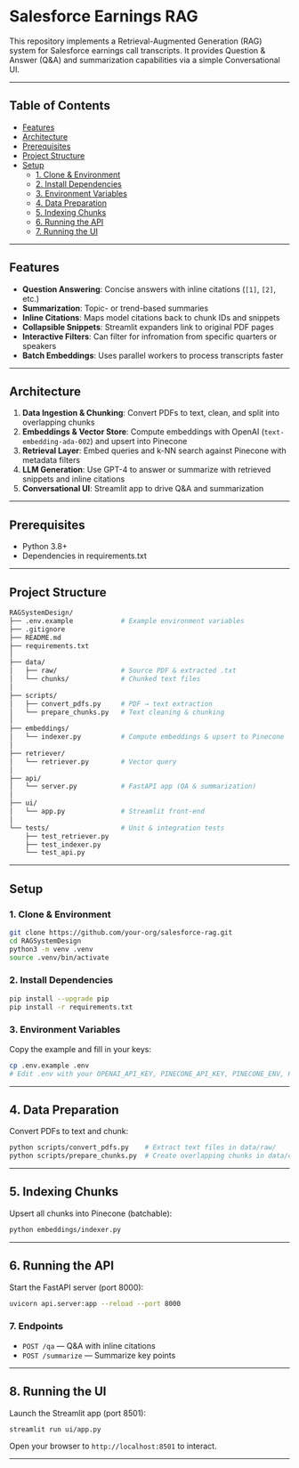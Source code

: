 # Salesforce Earnings RAG

This repository implements a Retrieval-Augmented Generation (RAG) system for Salesforce earnings call transcripts. It provides Question & Answer (Q&A) and summarization capabilities via a simple Conversational UI.

---

## Table of Contents

- [Features](#features)
- [Architecture](#architecture)
- [Prerequisites](#prerequisites)
- [Project Structure](#project-structure)
- [Setup](#setup)
  - [1. Clone & Environment](#1-clone--environment)
  - [2. Install Dependencies](#2-install-dependencies)
  - [3. Environment Variables](#3-environment-variables)
  - [4. Data Preparation](#data-preparation)
  - [5. Indexing Chunks](#indexing-chunks)
  - [6. Running the API](#running-the-api)
  - [7. Running the UI](#running-the-ui)

---

## Features

- **Question Answering**: Concise answers with inline citations (`[1]`, `[2]`, etc.)
- **Summarization**: Topic- or trend-based summaries
- **Inline Citations**: Maps model citations back to chunk IDs and snippets
- **Collapsible Snippets**: Streamlit expanders link to original PDF pages
- **Interactive Filters**: Can filter for infromation from specific quarters or speakers
- **Batch Embeddings**: Uses parallel workers to process transcripts faster

---

## Architecture

1. **Data Ingestion & Chunking**: Convert PDFs to text, clean, and split into overlapping chunks
2. **Embeddings & Vector Store**: Compute embeddings with OpenAI (`text-embedding-ada-002`) and upsert into Pinecone
3. **Retrieval Layer**: Embed queries and k-NN search against Pinecone with metadata filters
4. **LLM Generation**: Use GPT-4 to answer or summarize with retrieved snippets and inline citations
5. **Conversational UI**: Streamlit app to drive Q&A and summarization

---

## Prerequisites

- Python 3.8+
- Dependencies in requirements.txt

---

## Project Structure

```bash
RAGSystemDesign/
├── .env.example            # Example environment variables
├── .gitignore
├── README.md
├── requirements.txt
│
├── data/
│   ├── raw/                # Source PDF & extracted .txt
│   └── chunks/             # Chunked text files
│
├── scripts/
│   ├── convert_pdfs.py     # PDF → text extraction
│   └── prepare_chunks.py   # Text cleaning & chunking
│
├── embeddings/
│   └── indexer.py          # Compute embeddings & upsert to Pinecone
│
├── retriever/
│   └── retriever.py        # Vector query
│
├── api/
│   └── server.py           # FastAPI app (QA & summarization)
│
├── ui/
│   └── app.py              # Streamlit front-end
│
└── tests/                  # Unit & integration tests
    ├── test_retriever.py
    ├── test_indexer.py
    └── test_api.py
```

---

## Setup

### 1. Clone & Environment

```bash
git clone https://github.com/your-org/salesforce-rag.git
cd RAGSystemDesign
python3 -m venv .venv
source .venv/bin/activate
```

### 2. Install Dependencies

```bash
pip install --upgrade pip
pip install -r requirements.txt
```

### 3. Environment Variables

Copy the example and fill in your keys:

```bash
cp .env.example .env
# Edit .env with your OPENAI_API_KEY, PINECONE_API_KEY, PINECONE_ENV, PINECONE_INDEX
```

---

## 4. Data Preparation

Convert PDFs to text and chunk:

```bash
python scripts/convert_pdfs.py    # Extract text files in data/raw/
python scripts/prepare_chunks.py  # Create overlapping chunks in data/chunks/
```

---

## 5. Indexing Chunks

Upsert all chunks into Pinecone (batchable):

```bash
python embeddings/indexer.py
```

---

## 6. Running the API

Start the FastAPI server (port 8000):

```bash
uvicorn api.server:app --reload --port 8000
```

### 7. Endpoints

- `POST /qa` — Q&A with inline citations
- `POST /summarize` — Summarize key points

---

## 8. Running the UI

Launch the Streamlit app (port 8501):

```bash
streamlit run ui/app.py
```

Open your browser to `http://localhost:8501` to interact.

---
